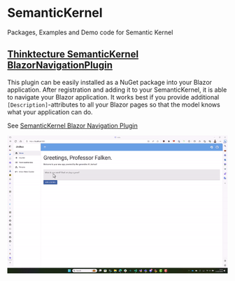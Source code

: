 # SemanticKernel
Packages, Examples and Demo code for Semantic Kernel

## [Thinktecture SemanticKernel BlazorNavigationPlugin](./src/Thinktecture.SemanticKernel.BlazorNavigationPlugin/docs/README.md)

This plugin can be easily installed as a NuGet package into your Blazor application. After registration and adding it
to your SemanticKernel, it is able to navigate your Blazor application. It works best if you provide additional
`[Description]`-attributes to all your Blazor pages so that the model knows what your application can do.

See [SemanticKernel Blazor Navigation Plugin](./src/Thinktecture.SemanticKernel.BlazorNavigationPlugin/docs/README.md)

![Example of an LLM navigating your Blazor application](./src/Thinktecture.SemanticKernel.BlazorNavigationPlugin/docs/demo.gif)